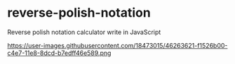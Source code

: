 # reverse-polish-notation
Reverse polish notation calculator write in JavaScript

https://user-images.githubusercontent.com/18473015/46263621-f1526b00-c4e7-11e8-8dcd-b7edff46e589.png
